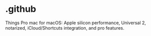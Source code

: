 # .github
Things Pro mac for macOS: Apple silicon performance, Universal 2, notarized, iCloud/Shortcuts integration, and pro features.

